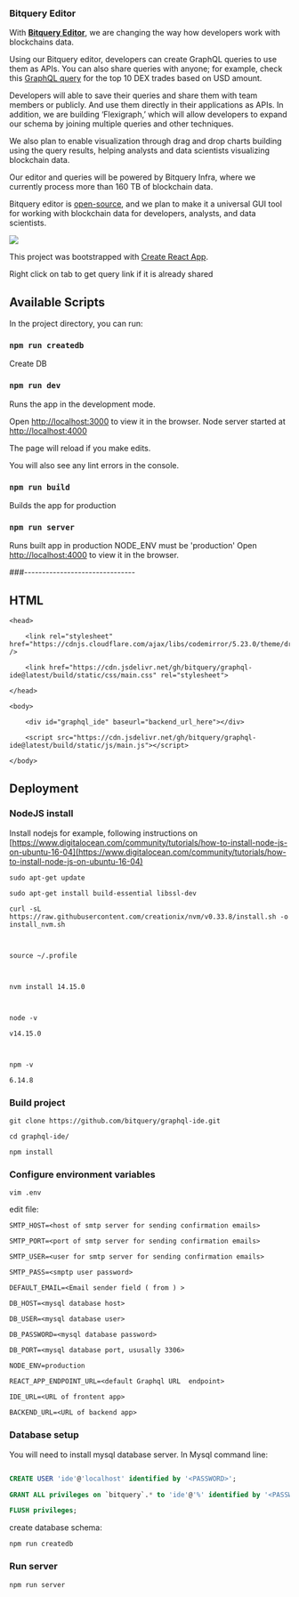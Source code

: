 ### Bitquery Editor


With [**Bitquery Editor**](https://graphql.bitquery.io/), we are changing the way how developers work with blockchains data.

Using our Bitquery editor, developers can create GraphQL queries to use them as APIs. You can also share queries with anyone; for example, check this [GraphQL query](https://explorer.bitquery.io/graphql/NPrY9TzCX1) for the top 10 DEX trades based on USD amount.

Developers will able to save their queries and share them with team members or publicly. And use them directly in their applications as APIs. In addition, we are building ‘Flexigraph,’ which will allow developers to expand our schema by joining multiple queries and other techniques.

We also plan to enable visualization through drag and drop charts building using the query results, helping analysts and data scientists visualizing blockchain data.

Our editor and queries will be powered by Bitquery Infra, where we currently process more than 160 TB of blockchain data.

Bitquery editor is [open-source](https://github.com/bitquery/graphql-ide), and we plan to make it a universal GUI tool for working with blockchain data for developers, analysts, and data scientists.

![](https://cdn-images-1.medium.com/max/1080/1*gPZPb8Mu8gzGcmUVQORxfQ.png)



This project was bootstrapped with [Create React App](https://github.com/facebook/create-react-app).

Right click on tab to get query link if it is already shared

## [](https://github.com/bitquery/graphql-ide#available-scripts)Available Scripts

In the project directory, you can run:

### [](https://github.com/bitquery/graphql-ide#npm-run-createdb)`npm run createdb`

Create DB

### [](https://github.com/bitquery/graphql-ide#npm-run-dev)`npm run dev`

Runs the app in the development mode.  

Open [http://localhost:3000](http://localhost:3000/) to view it in the browser. Node server started at [http://localhost:4000](http://localhost:4000/)

The page will reload if you make edits.  

You will also see any lint errors in the console.

### [](https://github.com/bitquery/graphql-ide#npm-run-build)`npm run build`

Builds the app for production

### [](https://github.com/bitquery/graphql-ide#npm-run-server)`npm run server`

Runs built app in production NODE\_ENV must be 'production' Open [http://localhost:4000](http://localhost:4000/) to view it in the browser.

###-------------------------------

## [](https://github.com/bitquery/graphql-ide#html)HTML

    <head>

    	<link rel="stylesheet" href="https://cdnjs.cloudflare.com/ajax/libs/codemirror/5.23.0/theme/dracula.css" />

    	<link href="https://cdn.jsdelivr.net/gh/bitquery/graphql-ide@latest/build/static/css/main.css" rel="stylesheet">

    </head>

    <body>

    	<div id="graphql_ide" baseurl="backend_url_here"></div>

    	<script src="https://cdn.jsdelivr.net/gh/bitquery/graphql-ide@latest/build/static/js/main.js"></script>

    </body>

    

## [](https://github.com/bitquery/graphql-ide#deployment)Deployment

### [](https://github.com/bitquery/graphql-ide#nodejs-install)NodeJS install

Install nodejs for example, following instructions on [https://www.digitalocean.com/community/tutorials/how-to-install-node-js-on-ubuntu-16-04](https://www.digitalocean.com/community/tutorials/how-to-install-node-js-on-ubuntu-16-04)

    sudo apt-get update

    sudo apt-get install build-essential libssl-dev

    curl -sL https://raw.githubusercontent.com/creationix/nvm/v0.33.8/install.sh -o install_nvm.sh

    

    source ~/.profile

    

    nvm install 14.15.0

    

    node -v

    v14.15.0

    

    npm -v

    6.14.8

    

    

### [](https://github.com/bitquery/graphql-ide#build-project)Build project

    git clone https://github.com/bitquery/graphql-ide.git

    cd graphql-ide/

    npm install

    

### [](https://github.com/bitquery/graphql-ide#configure-environment-variables)Configure environment variables

    vim .env

    

edit file:

    SMTP_HOST=<host of smtp server for sending confirmation emails>

    SMTP_PORT=<port of smtp server for sending confirmation emails>

    SMTP_USER=<user for smtp server for sending confirmation emails>

    SMTP_PASS=<smptp user password>

    DEFAULT_EMAIL=<Email sender field ( from ) >

    DB_HOST=<mysql database host>

    DB_USER=<mysql database user>

    DB_PASSWORD=<mysql database password>

    DB_PORT=<mysql database port, ususally 3306>

    NODE_ENV=production

    REACT_APP_ENDPOINT_URL=<default Graphql URL  endpoint>

    IDE_URL=<URL of frontent app>

    BACKEND_URL=<URL of backend app>

    

### [](https://github.com/bitquery/graphql-ide#database-setup)Database setup

You will need to install mysql database server. In Mysql command line:

```sql

CREATE USER 'ide'@'localhost' identified by '<PASSWORD>';

GRANT ALL privileges on `bitquery`.* to 'ide'@'%' identified by '<PASSWORD>' with grant option;

FLUSH privileges;

```

create database schema:

    npm run createdb

    

### [](https://github.com/bitquery/graphql-ide#run-server)Run server

    npm run server

